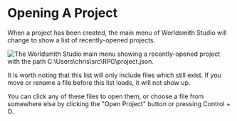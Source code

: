 # Opening A Project

When a project has been created, the main menu of Worldsmith Studio will change to show a list of recently-opened projects.

![The Worldsmith Studio main menu showing a recently-opened project with the path C:\Users\chris\src\RPG\project.json.](images/recent_projects.png)

It is worth noting that this list will only include files which still exist. If you move or rename a file before this list loads, it will not show up.

You can click any of these files to open them, or choose a file from somewhere else by clicking the "Open Project" button or pressing Control + O.
